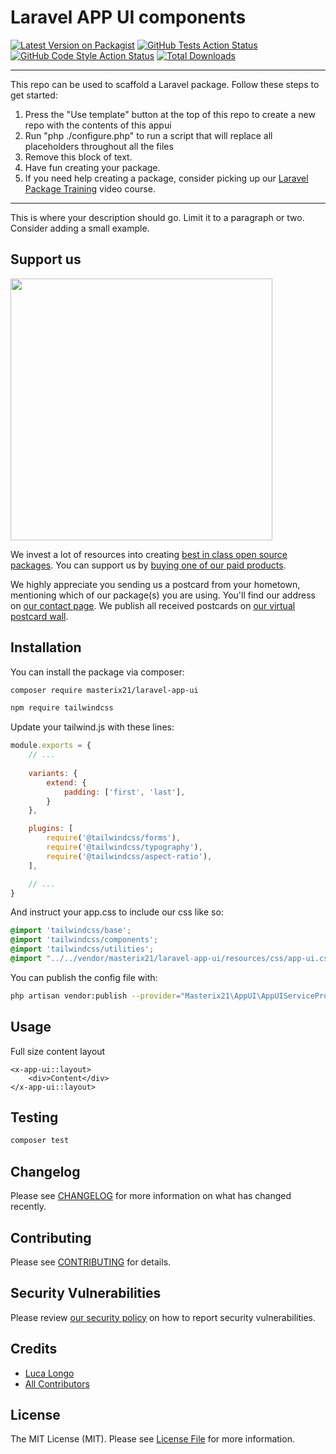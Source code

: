 # Laravel APP UI components

[![Latest Version on Packagist](https://img.shields.io/packagist/v/masterix21/appui.svg?style=flat-square)](https://packagist.org/packages/masterix21/appui)
[![GitHub Tests Action Status](https://img.shields.io/github/workflow/status/masterix21/appui/run-tests?label=tests)](https://github.com/masterix21/appui/actions?query=workflow%3Arun-tests+branch%3Amain)
[![GitHub Code Style Action Status](https://img.shields.io/github/workflow/status/masterix21/appui/Check%20&%20fix%20styling?label=code%20style)](https://github.com/masterix21/appui/actions?query=workflow%3A"Check+%26+fix+styling"+branch%3Amain)
[![Total Downloads](https://img.shields.io/packagist/dt/masterix21/appui.svg?style=flat-square)](https://packagist.org/packages/masterix21/appui)

---
This repo can be used to scaffold a Laravel package. Follow these steps to get started:

1. Press the "Use template" button at the top of this repo to create a new repo with the contents of this appui
2. Run "php ./configure.php" to run a script that will replace all placeholders throughout all the files
3. Remove this block of text.
4. Have fun creating your package.
5. If you need help creating a package, consider picking up our <a href="https://laravelpackage.training">Laravel Package Training</a> video course.
---

This is where your description should go. Limit it to a paragraph or two. Consider adding a small example.

## Support us

[<img src="https://github-ads.s3.eu-central-1.amazonaws.com/AppUI.jpg?t=1" width="419px" />](https://spatie.be/github-ad-click/AppUI)

We invest a lot of resources into creating [best in class open source packages](https://spatie.be/open-source). You can support us by [buying one of our paid products](https://spatie.be/open-source/support-us).

We highly appreciate you sending us a postcard from your hometown, mentioning which of our package(s) you are using. You'll find our address on [our contact page](https://spatie.be/about-us). We publish all received postcards on [our virtual postcard wall](https://spatie.be/open-source/postcards).

## Installation

You can install the package via composer:

```bash
composer require masterix21/laravel-app-ui
```

```bash
npm require tailwindcss
```

Update your tailwind.js with these lines:
```js
module.exports = {
    // ...
    
    variants: {
        extend: {
            padding: ['first', 'last'],
        }
    },

    plugins: [
        require('@tailwindcss/forms'),
        require('@tailwindcss/typography'),
        require('@tailwindcss/aspect-ratio'),
    ],

    // ...
}
```

And instruct your app.css to include our css like so:
```css
@import 'tailwindcss/base';
@import 'tailwindcss/components';
@import 'tailwindcss/utilities';
@import "../../vendor/masterix21/laravel-app-ui/resources/css/app-ui.css";
```

You can publish the config file with:
```bash
php artisan vendor:publish --provider="Masterix21\AppUI\AppUIServiceProvider" --tag="appui-config"
```

## Usage

Full size content layout
```blade
<x-app-ui::layout>
    <div>Content</div>
</x-app-ui::layout>
```

## Testing

```bash
composer test
```

## Changelog

Please see [CHANGELOG](CHANGELOG.md) for more information on what has changed recently.

## Contributing

Please see [CONTRIBUTING](.github/CONTRIBUTING.md) for details.

## Security Vulnerabilities

Please review [our security policy](../../security/policy) on how to report security vulnerabilities.

## Credits

- [Luca Longo](https://github.com/masterix21)
- [All Contributors](../../contributors)

## License

The MIT License (MIT). Please see [License File](LICENSE.md) for more information.
